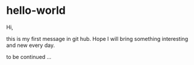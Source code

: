 # hello-world

Hi,

this is my first message in git hub. Hope I will bring something interesting and new every day. 

to be continued ...
